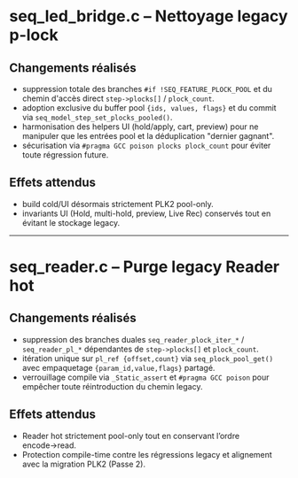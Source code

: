 # seq_led_bridge.c – Nettoyage legacy p-lock

## Changements réalisés
- suppression totale des branches `#if !SEQ_FEATURE_PLOCK_POOL` et du chemin d'accès direct `step->plocks[]` / `plock_count`.
- adoption exclusive du buffer pool `{ids, values, flags}` et du commit via `seq_model_step_set_plocks_pooled()`.
- harmonisation des helpers UI (hold/apply, cart, preview) pour ne manipuler que les entrées pool et la déduplication "dernier gagnant".
- sécurisation via `#pragma GCC poison plocks plock_count` pour éviter toute régression future.

## Effets attendus
- build cold/UI désormais strictement PLK2 pool-only.
- invariants UI (Hold, multi-hold, preview, Live Rec) conservés tout en évitant le stockage legacy.

---

# seq_reader.c – Purge legacy Reader hot

## Changements réalisés
- suppression des branches duales `seq_reader_plock_iter_*` / `seq_reader_pl_*` dépendantes de `step->plocks[]` et `plock_count`.
- itération unique sur `pl_ref {offset,count}` via `seq_plock_pool_get()` avec empaquetage `{param_id,value,flags}` partagé.
- verrouillage compile via `_Static_assert` et `#pragma GCC poison` pour empêcher toute réintroduction du chemin legacy.

## Effets attendus
- Reader hot strictement pool-only tout en conservant l’ordre encode→read.
- Protection compile-time contre les régressions legacy et alignement avec la migration PLK2 (Passe 2).
